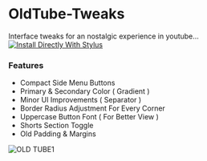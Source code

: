 # __OldTube-Tweaks__
Interface tweaks for an nostalgic experience in youtube... [![Install Directly With Stylus](https://img.shields.io/badge/Install%20directly%20with-Stylus-238b8b.svg)](https://raw.githubusercontent.com/aKqir24/OldTube-Tweaks/master/OldTube_Tweaks.user.css)

### Features
  - Compact Side Menu Buttons
  - Primary & Secondary Color ( Gradient )
  - Minor UI Improvements ( Separator )
  - Border Radius Adjustment For Every Corner
  - Uppercase Button Font ( For Better View )
  - Shorts Section Toggle
  - Old Padding & Margins

![OLD TUBE1](https://github.com/user-attachments/assets/0899b0cf-368c-4b7b-91c1-0a8e58d530f1)

